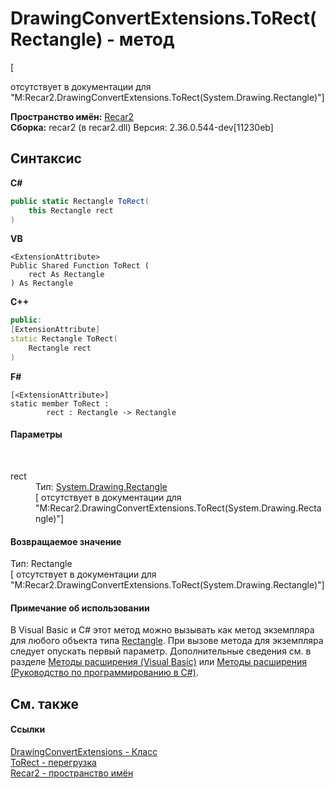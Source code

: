 # DrawingConvertExtensions.ToRect(Rectangle) - метод
 

\[<summary> отсутствует в документации для "M:Recar2.DrawingConvertExtensions.ToRect(System.Drawing.Rectangle)"\]

**Пространство имён:**&nbsp;<a href="0dd0c505-07fc-c3e8-128c-d1a0701f2a29">Recar2</a><br />**Сборка:**&nbsp;recar2 (в recar2.dll) Версия: 2.36.0.544-dev[11230eb]

## Синтаксис

**C#**<br />
``` C#
public static Rectangle ToRect(
	this Rectangle rect
)
```

**VB**<br />
``` VB
<ExtensionAttribute>
Public Shared Function ToRect ( 
	rect As Rectangle
) As Rectangle
```

**C++**<br />
``` C++
public:
[ExtensionAttribute]
static Rectangle ToRect(
	Rectangle rect
)
```

**F#**<br />
``` F#
[<ExtensionAttribute>]
static member ToRect : 
        rect : Rectangle -> Rectangle 

```


#### Параметры
&nbsp;<dl><dt>rect</dt><dd>Тип:&nbsp;<a href="http://msdn2.microsoft.com/ru-ru/library/1zk39146" target="_blank">System.Drawing.Rectangle</a><br />\[<param name="rect"/> отсутствует в документации для "M:Recar2.DrawingConvertExtensions.ToRect(System.Drawing.Rectangle)"\]</dd></dl>

#### Возвращаемое значение
Тип:&nbsp;Rectangle<br />\[<returns> отсутствует в документации для "M:Recar2.DrawingConvertExtensions.ToRect(System.Drawing.Rectangle)"\]

#### Примечание об использовании
В Visual Basic и C# этот метод можно вызывать как метод экземпляра для любого объекта типа <a href="http://msdn2.microsoft.com/ru-ru/library/1zk39146" target="_blank">Rectangle</a>. При вызове метода для экземпляра следует опускать первый параметр. Дополнительные сведения см. в разделе <a href="http://msdn.microsoft.com/ru-ru/library/bb384936.aspx" target="_blank">Методы расширения (Visual Basic)</a> или <a href="http://msdn.microsoft.com/ru-ru/library/bb383977.aspx" target="_blank">Методы расширения (Руководство по программированию в C#)</a>.

## См. также


#### Ссылки
<a href="67592883-d8de-6ace-73b6-1cfaa6443988">DrawingConvertExtensions - Класс</a><br /><a href="a3c3f4be-1db5-9a9a-1a8a-2945d6cfcf72">ToRect - перегрузка</a><br /><a href="0dd0c505-07fc-c3e8-128c-d1a0701f2a29">Recar2 - пространство имён</a><br />